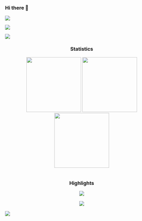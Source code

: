 ### Hi there 👋

<!--
**KarunAtreya/KarunAtreya** is a ✨ _special_ ✨ repository because its `README.md` (this file) appears on your GitHub profile.

Here are some ideas to get you started:

- 🔭 I’m currently working on ...
- 🌱 I’m currently learning ...
- 👯 I’m looking to collaborate on ...
- 🤔 I’m looking for help with ...
- 💬 Ask me about ...
- 📫 How to reach me: ...
- 😄 Pronouns: ...
- ⚡ Fun fact: ...
-->

<div> <a href="https://www.linkedin.com/in/karun-atreya/" target="_blank"><img src="https://img.shields.io/badge/LinkedIn-0077B5?style=for-the-badge&logo=linkedin&logoColor=white" target="_blank"></a>

<a href="https://www.kaggle.com/karunatreya" target="_blank"><img src="https://img.shields.io/badge/Kaggle-20BEFF?style=for-the-badge&logo=Kaggle&logoColor=white" target="_blank"></a>

<a href = "mailto:karunat1999@@gmail.com"><img src="https://img.shields.io/badge/-Gmail-%23333?style=for-the-badge&logo=gmail&logoColor=white" target="_blank"></a>

</div>





<h3 align="center">Statistics</h3>

 <div align="center">

<img src="http://github-profile-summary-cards.vercel.app/api/cards/stats?username=KarunAtreya&theme=swift" height="180em" />

<img src="http://github-profile-summary-cards.vercel.app/api/cards/repos-per-language?username=KarunAtreya&theme=swift" height="180em"  />

<img src="http://github-profile-summary-cards.vercel.app/api/cards/profile-details?username=KarunAtreya&theme=swift" height="180em" />

</div>

<br/>

<h3 align="center">Highlights</h3>



 <div align="center">
<img src="https://github-profile-trophy.vercel.app/?username=KarunAtreya&theme=swift&row=2&column=3"/></div>
 <div align="center">
<br/>
<img src="https://komarev.com/ghpvc/?username=KarunAtreya&label=Profile%20views&color=0e75b6&style=flat"/>
</div>

<br/>

<img src="https://komarev.com/ghpvc/?username=KarunAtreya&label=Profile%20views&color=0e75b6&style=flat"/>

</div>


